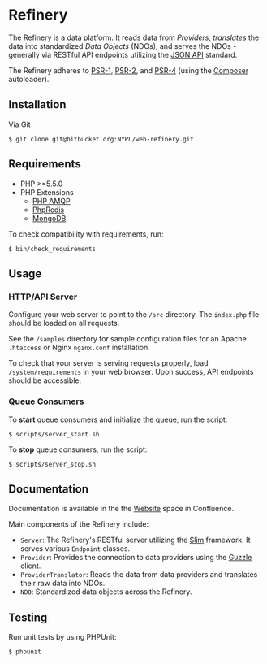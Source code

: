 # Refinery

The Refinery is a data platform. It reads data from *Providers*, *translates* the data into standardized *Data Objects* (NDOs), and serves the NDOs - generally via RESTful API endpoints utilizing the [JSON API](http://jsonapi.org/) standard.

The Refinery adheres to [PSR-1](http://www.php-fig.org/psr/psr-1/), [PSR-2](http://www.php-fig.org/psr/psr-2/), and [PSR-4](http://www.php-fig.org/psr/psr-4/) (using the [Composer](https://getcomposer.org/) autoloader).

## Installation

Via Git
~~~~
$ git clone git@bitbucket.org:NYPL/web-refinery.git
~~~~

## Requirements

* PHP >=5.5.0
* PHP Extensions
    + [PHP AMQP](https://github.com/pdezwart/php-amqp)
    + [PhpRedis](https://github.com/phpredis/phpredis)
    + [MongoDB](https://pecl.php.net/package/mongo)

To check compatibility with requirements, run:
~~~~
$ bin/check_requirements
~~~~

## Usage

### HTTP/API Server

Configure your web server to point to the `/src` directory. The `index.php` file should be loaded on all requests.

See the `/samples` directory for sample configuration files for an Apache `.htaccess` or Nginx `nginx.conf` installation.

To check that your server is serving requests properly, load ``/system/requirements`` in your web browser. Upon success, API endpoints should be accessible.

### Queue Consumers

To **start** queue consumers and initialize the queue, run the script: 
~~~~
$ scripts/server_start.sh
~~~~

To **stop** queue consumers, run the script: 
~~~~
$ scripts/server_stop.sh
~~~~

## Documentation

Documentation is available in the the [Website](https://nypltech.atlassian.net/wiki/display/WEB/Refinery) space in Confluence.

Main components of the Refinery include:

* ``Server``: The Refinery's RESTful server utilizing the [Slim](http://www.slimframework.com/) framework. It serves various ``Endpoint`` classes.
* ``Provider``: Provides the connection to data providers using the [Guzzle](https://github.com/guzzle/guzzle) client.
* ``ProviderTranslator``: Reads the data from data providers and translates their raw data into NDOs.
* ``NDO``: Standardized data objects across the Refinery.

## Testing

Run unit tests by using PHPUnit:
~~~~
$ phpunit
~~~~
